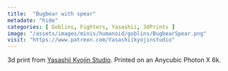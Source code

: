 ```yaml
---
title:  "Bugbear with spear"
metadate: "hide"
categories: [ Goblins, Fighters, Yasashii, 3dPrints ]
image: "/assets/images/minis/humanoid/goblins/BugbearSpear.png"
visit: "https://www.patreon.com/Yasashiikyojinstudio"
---
```

3d print from [Yasashii Kyojin Studio](https://www.patreon.com/Yasashiikyojinstudio). 
Printed on an Anycubic Photon X 6k.